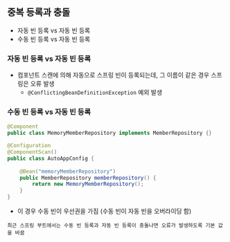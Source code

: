 ## 중복 등록과 충돌
- 자동 빈 등록 vs 자동 빈 등록
- 수동 빈 등록 vs 자동 빈 등록

### 자동 빈 등록 vs 자동 빈 등록
- 컴포넌트 스캔에 의해 자동으로 스프링 빈이 등록되는데, 그 이름이 같은 경우 스프링은 오류 발생
    - ``@ConflictingBeanDefinitionException`` 예외 발생

### 수동 빈 등록 vs 자동 빈 등록
``` java
@Component
public class MemoryMemberRepository implements MemberRepository {}
```

```java
@Configuration
@ComponentScan()
public class AutoAppConfig {
    
    @Bean("memoryMemberRepository")
    public MemberRepository memberRepository() {
        return new MemoryMemberRepository();
    }
}
```
- 이 경우 수동 빈이 우선권을 가짐 (수동 빈이 자동 빈을 오버라이딩 함)

``` 
최근 스프링 부트에서는 수동 빈 등록과 자동 빈 등록이 충돌나면 오류가 발생하도록 기본 값을 바꿈
```
